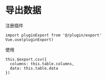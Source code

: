 # 导出数据

注册插件

```
import pluginExport from '@/plugin/export'
Vue.use(pluginExport)
```

使用

```
this.$export.csv({
  columns: this.table.columns,
  data: this.table.data
})
```